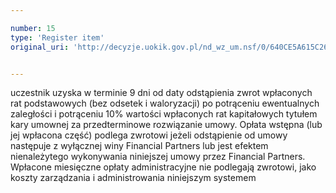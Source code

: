 ```yaml
---

number: 15
type: 'Register item'
original_uri: 'http://decyzje.uokik.gov.pl/nd_wz_um.nsf/0/640CE5A615C26BEEC12572DD003293BB?OpenDocument'


---
```


uczestnik uzyska w terminie 9 dni od daty odstąpienia zwrot wpłaconych rat podstawowych (bez odsetek i waloryzacji) po potrąceniu ewentualnych zaległości i potrąceniu 10% wartości wpłaconych rat kapitałowych tytułem kary umownej za przedterminowe rozwiązanie umowy. Opłata wstępna (lub jej wpłacona część) podlega zwrotowi jeżeli odstąpienie od umowy następuje z wyłącznej winy Financial Partners lub jest efektem nienależytego wykonywania niniejszej umowy przez Financial Partners. Wpłacone miesięczne opłaty administracyjne nie podlegają zwrotowi, jako koszty zarządzania i administrowania niniejszym systemem
